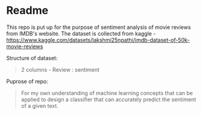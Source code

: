 # Readme

This repo is put up for the purpose of sentiment analysis of movie reviews from IMDB's website.
The dataset is collected from kaggle - https://www.kaggle.com/datasets/lakshmi25npathi/imdb-dataset-of-50k-movie-reviews

Structure of dataset:

> 2 columns - Review  :  sentiment

Puprose of repo:

> For my own understanding of machine learning concepts that can be applied to design a classifier that can accurately predict the sentiment of a given text.
